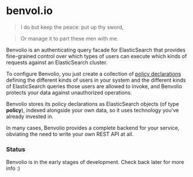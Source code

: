 benvol.io
=========

> I do but keep the peace: put up thy sword, 

> Or manage it to part these men with me.

Benvolio is an authenticating query facade for ElasticSearch that provides fine-grained
control over which types of users can execute which kinds of requests against an
ElasticSearch cluster.

To configure Benvolio, you just create a collection of
[policy declarations](https://github.com/benjismith/benvol.io/issues/9)
defining the different kinds of users in your system and the different kinds of
ElasticSearch queries those users are allowed to invoke, and Benvolio protects your
data against unauthorized operations.

Benvolio stores its policy declarations as ElasticSearch objects (of type **policy**),
indexed alongside your own data, so it uses technology you've already invested in.

In many cases, Benvolio provides a complete backend for your service, obviating the need
to write your own REST API at all.

### Status

Benvolio is in the early stages of development. Check back later for more info :)